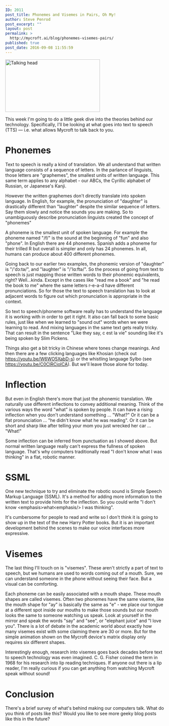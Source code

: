 ```yaml
---
ID: 2011
post_title: Phonemes and Visemes in Pairs, Oh My!
author: Steve Penrod
post_excerpt: ""
layout: post
permalink: >
  http://mycroft.ai/blog/phonemes-visemes-pairs/
published: true
post_date: 2016-09-08 11:55:59
---
```

<a href="https://mycroft.ai/wp-content/uploads/2016/09/Speaking.gif"><img class="aligncenter size-medium wp-image-2016" src="https://mycroft.ai/wp-content/uploads/2016/09/Speaking-300x166.gif" alt="Talking head" width="300" height="166" /></a>

This week I'm going to do a little geek dive into the theories behind our technology. Specifically, I'll be looking at what goes into text to speech (TTS) — i.e. what allows Mycroft to talk back to you.
<h1>Phonemes</h1>
Text to speech is really a kind of translation. We all understand that written language consists of a sequence of letters. In the parlance of linguists, those letters are "graphemes", the smallest units of written language. This same term applies to any alphabet - our ABCs, the Cyrillic alphabet of Russian, or Japanese's Kanji.

However the written graphemes don't directly translate into spoken language. In English, for example, the pronunciation of "daughter" is drastically different than "laughter" despite the similar sequence of letters. Say them slowly and notice the sounds you are making. So to unambiguously describe pronunciation linguists created the concept of "phonemes"

A phoneme is the smallest unit of spoken language. For example the phoneme named "/f/" is the sound at the beginning of "fun" and also "phone". In English there are 44 phonemes. Spanish adds a phoneme for their trilled R but overall is simpler and only has 24 phonemes. In all, humans can produce about 400 different phonemes.

Going back to our earlier two examples, the phonemic version of "daughter" is "/'dɔ:tə/", and "laughter" is "/'lɑ:ftə/". So the process of going from text to speech is just mapping those written words to their phonemic equivalents, right? Well...kinda. Except in the cases like "read me a book" and "he read the book to me" where the same letters r-e-a-d have different pronunciations. So for those the text to speech translation has to look at adjacent words to figure out which pronunciation is appropriate in the context.

So text to speech/phoneme software really has to understand the language it is working with in order to get it right. It also can fall back to some basic rules, just like when we learned to "sound out" words when we were learning to read. And mixing languages in the same text gets really tricky. That can result in the sentence "Like they say, c est la vie" sounding like it's being spoken by Slim Pickens.

Things also get a bit tricky in Chinese where tones change meanings. And then there are a few clicking languages like Khosian (check out <a href="https://youtu.be/W6WO5XabD-s">https://youtu.be/W6WO5XabD-s</a>) or the whistling language Sylbo (see <a href="https://youtu.be/C0CIRCjoICA">https://youtu.be/C0CIRCjoICA</a>). But we'll leave those alone for today.
<h1>Inflection</h1>
But even in English there's more that just the phonemic translation. We naturally use different inflections to convey additional meaning. Think of the various ways the word "what" is spoken by people. It can have a rising inflection when you don't understand something ... "What?" Or it can be a flat pronunciation ... "he didn't know what he was reading". Or it can be short and sharp like after telling your mom you just wrecked her car ... "What!"

Some inflection can be inferred from punctuation as I showed above. But normal written language really can't express the fullness of spoken language. That's why computers traditionally read "I don't know what I was thinking" in a flat, robotic manner.
<h1>SSML</h1>
One new technique to try and eliminate the robotic sound is Simple Speech Markup Language (SSML). It's a method for adding more information to the written text to provide hints for the inflection. So you could write "I don't know &lt;emphasis&gt;what&lt;emphasis/&gt; I was thinking".

It's cumbersome for people to read and write so I don't think it is going to show up in the text of the new Harry Potter books. But it is an important development behind the scenes to make our voice interfaces more expressive.
<h1>Visemes</h1>
The last thing I'll touch on is "visemes". These aren't strictly a part of text to speech, but we humans are used to words coming out of a mouth. Sure, we can understand someone in the phone without seeing their face. But a visual can be comforting.

Each phoneme can be easily associated with a mouth shape. These mouth shapes are called visemes. Often two phonemes have the same viseme, like the mouth shape for "ay" is basically the same as "e" - we place our tongue at a different spot inside our mouths to make those sounds but our mouth looks the same to someone watching us speak. Look at yourself in the mirror and speak the words "say" and "see", or "elephant juice" and "I love you". There is a lot of debate in the academic world about exactly how many visemes exist with some claiming there are 30 or more. But for the simple animation shown on the Mycroft device's matrix display only requires six different shapes.

Interestingly enough, research into visemes goes back decades before text to speech technology was even imagined. C. G. Fisher coined the term in 1968 for his research into lip reading techniques. If anyone out there is a lip reader, I'm really curious if you can get anything from watching Mycroft speak without sound!
<h1>Conclusion</h1>
There's a brief survey of what's behind making our computers talk. What do you think of posts like this? Would you like to see more geeky blog posts like this in the future?